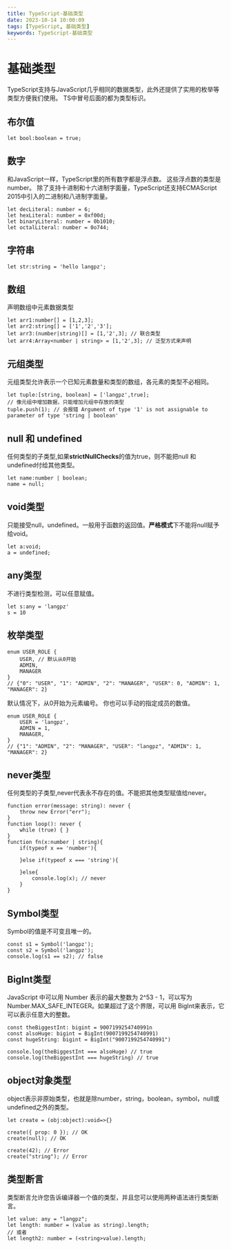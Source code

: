```yaml
---
title: TypeScript-基础类型
date: 2023-10-14 10:00:09
tags: [TypeScript, 基础类型]
keywords: TypeScript-基础类型
---
```

# 基础类型
TypeScript支持与JavaScript几乎相同的数据类型，此外还提供了实用的枚举等类型方便我们使用。
TS中冒号后面的都为类型标识。
<!--more-->
## 布尔值
```
let bool:boolean = true;
```

## 数字
和JavaScript一样，TypeScript里的所有数字都是浮点数。 这些浮点数的类型是number。 除了支持十进制和十六进制字面量，TypeScript还支持ECMAScript 2015中引入的二进制和八进制字面量。

```
let decLiteral: number = 6;
let hexLiteral: number = 0xf00d;
let binaryLiteral: number = 0b1010;
let octalLiteral: number = 0o744;
```

## 字符串
```
let str:string = 'hello langpz';
```

## 数组
声明数组中元素数据类型
```
let arr1:number[] = [1,2,3];
let arr2:string[] = ['1','2','3'];
let arr3:(number|string)[] = [1,'2',3]; // 联合类型  
let arr4:Array<number | string> = [1,'2',3]; // 泛型方式来声明
```

## 元组类型
元组类型允许表示一个已知元素数量和类型的数组，各元素的类型不必相同。
```
let tuple:[string, boolean] = ['langpz',true];
// 像元组中增加数据，只能增加元组中存放的类型
tuple.push(1); // 会报错 Argument of type '1' is not assignable to parameter of type 'string | boolean'
```

## null 和 undefined
任何类型的子类型,如果**strictNullChecks**的值为true，则不能把null 和 undefined付给其他类型。
```
let name:number | boolean;
name = null;
```

## void类型
只能接受null，undefined。一般用于函数的返回值。**严格模式**下不能将null赋予给void。
```
let a:void;
a = undefined;
```

## any类型
不进行类型检测，可以任意赋值。
```
let s:any = 'langpz'
s = 10
```

## 枚举类型
```
enum USER_ROLE {
    USER, // 默认从0开始
    ADMIN,
    MANAGER
}
// {"0": "USER", "1": "ADMIN", "2": "MANAGER", "USER": 0, "ADMIN": 1, "MANAGER": 2}
```
默认情况下，从0开始为元素编号。 你也可以手动的指定成员的数值。

```
enum USER_ROLE {
    USER = 'langpz',
    ADMIN = 1,
    MANAGER,
}
// {"1": "ADMIN", "2": "MANAGER", "USER": "langpz", "ADMIN": 1, "MANAGER": 2} 
```

## never类型
任何类型的子类型,never代表永不存在的值。不能把其他类型赋值给never。
```
function error(message: string): never {
    throw new Error("err");
}
function loop(): never {
    while (true) { }
}
function fn(x:number | string){
    if(typeof x == 'number'){

    }else if(typeof x === 'string'){

    }else{
        console.log(x); // never
    }
}
```
## Symbol类型
Symbol的值是不可变且唯一的。
```
const s1 = Symbol('langpz');
const s2 = Symbol('langpz');
console.log(s1 == s2); // false
```

## BigInt类型
JavaScript 中可以用 Number 表示的最大整数为 2^53 - 1，可以写为 Number.MAX_SAFE_INTEGER。如果超过了这个界限，可以用 BigInt来表示，它可以表示任意大的整数。
```
const theBiggestInt: bigint = 9007199254740991n
const alsoHuge: bigint = BigInt(9007199254740991)
const hugeString: bigint = BigInt("9007199254740991")

console.log(theBiggestInt === alsoHuge) // true
console.log(theBiggestInt === hugeString) // true
```

## object对象类型
object表示非原始类型，也就是除number，string，boolean，symbol，null或undefined之外的类型。
```
let create = (obj:object):void=>{}

create({ prop: 0 }); // OK
create(null); // OK

create(42); // Error
create("string"); // Error
```

## 类型断言
类型断言允许您告诉编译器一个值的类型，并且您可以使用两种语法进行类型断言。
```
let value: any = "langpz";
let length: number = (value as string).length;
// 或者
let length2: number = (<string>value).length;
```
